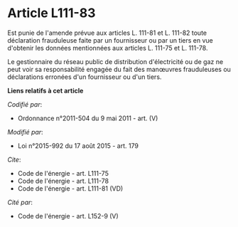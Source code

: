 # Article L111-83

Est punie de l'amende prévue aux articles L. 111-81 et L. 111-82 toute déclaration frauduleuse faite par un fournisseur ou
par un tiers en vue d'obtenir les données mentionnées aux articles L. 111-75 et L. 111-78. 

Le gestionnaire du réseau public de distribution d'électricité ou de gaz ne peut voir sa responsabilité engagée du fait des
manœuvres frauduleuses ou déclarations erronées d'un fournisseur ou d'un tiers.

**Liens relatifs à cet article**

_Codifié par_:

  - Ordonnance n°2011-504 du 9 mai 2011 - art. (V)

_Modifié par_:

  - Loi n°2015-992 du 17 août 2015 - art. 179

_Cite_:

  - Code de l'énergie - art. L111-75
  - Code de l'énergie - art. L111-78
  - Code de l'énergie - art. L111-81 (VD)

_Cité par_:

  - Code de l'énergie - art. L152-9 (V)
